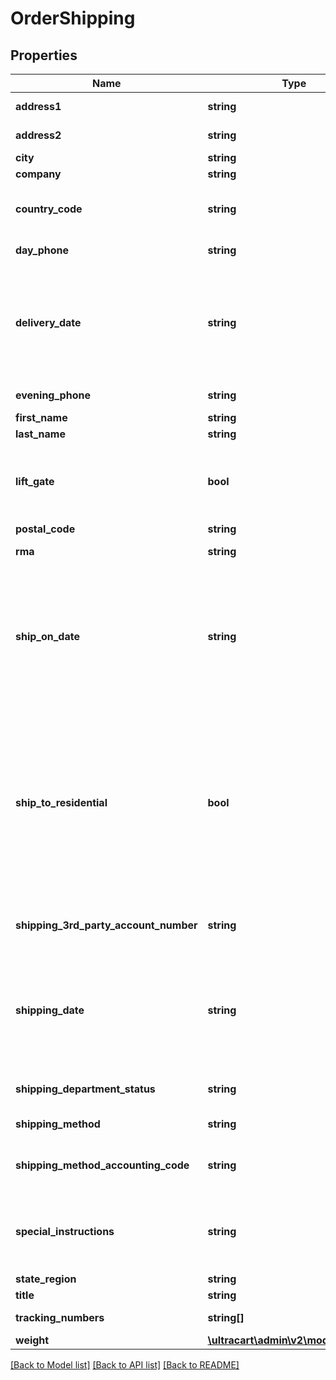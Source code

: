 # OrderShipping

## Properties
Name | Type | Description | Notes
------------ | ------------- | ------------- | -------------
**address1** | **string** | Address line 1 | [optional] 
**address2** | **string** | Address line 2 | [optional] 
**city** | **string** | City | [optional] 
**company** | **string** | Company | [optional] 
**country_code** | **string** | ISO-3166 two letter country code | [optional] 
**day_phone** | **string** | Day time phone | [optional] 
**delivery_date** | **string** | Date the customer is requesting delivery on.  Typically used for perishable product delivery. | [optional] 
**evening_phone** | **string** | Evening phone | [optional] 
**first_name** | **string** | First name | [optional] 
**last_name** | **string** | Last name | [optional] 
**lift_gate** | **bool** | Lift gate requested (LTL shipping methods only) | [optional] 
**postal_code** | **string** | Postal code | [optional] 
**rma** | **string** | RMA number | [optional] 
**ship_on_date** | **string** | Date the customer is requesting that the order ship on.  Typically used for perishable product delivery. | [optional] 
**ship_to_residential** | **bool** | True if the shipping address is residential.  Effects the methods that are available to the customer as well as the price of the shipping method. | [optional] 
**shipping_3rd_party_account_number** | **string** | Shipping 3rd party account number | [optional] 
**shipping_date** | **string** | Date/time the order shipped on.  This date is set once the first shipment is sent to the customer. | [optional] 
**shipping_department_status** | **string** | Shipping department status | [optional] 
**shipping_method** | **string** | Shipping method | [optional] 
**shipping_method_accounting_code** | **string** | Shipping method accounting code | [optional] 
**special_instructions** | **string** | Special instructions from the customer regarding shipping | [optional] 
**state_region** | **string** | State | [optional] 
**title** | **string** | Title | [optional] 
**tracking_numbers** | **string[]** | Tracking numbers | [optional] 
**weight** | [**\ultracart\admin\v2\models\Weight**](Weight.md) |  | [optional] 

[[Back to Model list]](../README.md#documentation-for-models) [[Back to API list]](../README.md#documentation-for-api-endpoints) [[Back to README]](../README.md)


